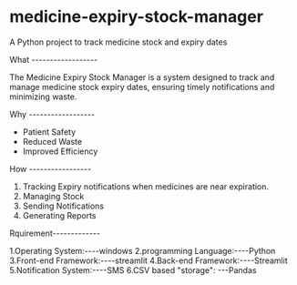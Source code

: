 # medicine-expiry-stock-manager
A Python project to track medicine stock and expiry dates

What ------------------

The Medicine Expiry Stock Manager is a system designed to track and manage medicine stock expiry dates,
ensuring timely notifications and minimizing waste.

Why ------------------

- Patient Safety
- Reduced Waste
- Improved Efficiency

How -----------------

1. Tracking Expiry  notifications when medicines are near expiration.
2. Managing Stock
3. Sending Notifications
 4. Generating Reports


Rquirement-------------

1.Operating System:----windows
2.programming Language:----Python
3.Front-end Framework:----streamlit
4.Back-end Framework:----Streamlit
5.Notification System:----SMS
6.CSV based "storage": ---Pandas
